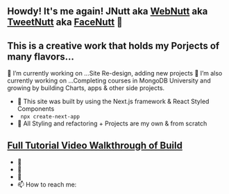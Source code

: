 ## Howdy! It's me again! JNutt aka [WebNutt](https://portfolio-website-two-pi.vercel.app/) aka [TweetNutt](https://twitter.com/JasonNutt14) aka [FaceNutt](https://www.facebook.com/jason.nutt.1481/) 👋 

## This is a creative work that holds my Porjects of many flavors...
🔭 I’m currently working on ...Site Re-design, adding new projects 
🔭 I’m also currently working on ...Completing courses in MongoDB University and growing by building Charts, apps & other side projects.

- 🌱 This site was built by using the Next.js framework & React Styled Components
- ` npx create-next-app` 
- 🌱 All Styling and refactoring + Projects are my own & from scratch
## [Full Tutorial Video Walkthrough of Build](https://www.youtube.com/watch?v=OPaLnMw2i_0&t=334s)
- 👯 
- 🤔 
- 💬 
- 📫 How to reach me:
